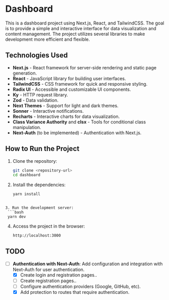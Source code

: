 # Dashboard

This is a dashboard project using Next.js, React, and TailwindCSS. The goal is to provide a simple and interactive interface for data visualization and content management. The project utilizes several libraries to make development more efficient and flexible.

## Technologies Used

- **Next.js** - React framework for server-side rendering and static page generation.
- **React** - JavaScript library for building user interfaces.
- **TailwindCSS** - CSS framework for quick and responsive styling.
- **Radix UI** - Accessible and customizable UI components.
- **Ky** - HTTP request library.
- **Zod** - Data validation.
- **Next Themes** - Support for light and dark themes.
- **Sonner** - Interactive notifications.
- **Recharts** - Interactive charts for data visualization.
- **Class Variance Authority** and **clsx** - Tools for conditional class manipulation.
- **Next-Auth** (to be implemented) - Authentication with Next.js.

## How to Run the Project

1. Clone the repository:
   ```bash
   git clone <repository-url>
   cd dashboard
   ```

2. Install the dependencies:
   ```bash
   yarn install
  ```

3. Run the development server:
   ```bash
   yarn dev
  ```

4. Access the project in the browser:
   ```bash
   http://localhost:3000
   ```

## TODO

- [ ] **Authentication with Next-Auth**: Add configuration and integration with Next-Auth for user authentication.
  - [x] Create login and registration pages..
  - [ ] Create registration pages..
  - [ ] Configure authentication providers (Google, GitHub, etc).
  - [x] Add protection to routes that require authentication.
